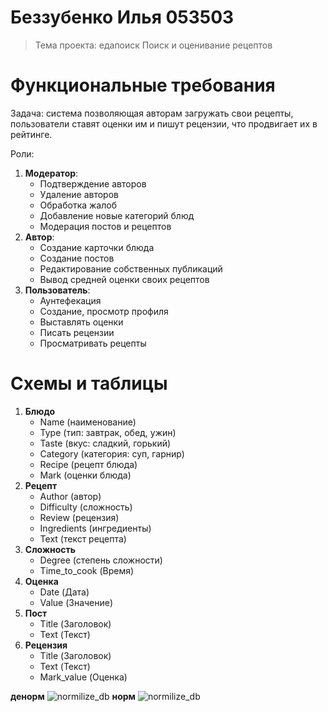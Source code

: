 # Беззубенко Илья 053503
> Тема проекта: едапоиск
		Поиск и оценивание рецептов

# Функциональные требования

Задача: система позволяющая авторам загружать свои рецепты, пользователи ставят оценки им и пишут рецензии, что продвигает их в рейтинге.

Роли:
 1. **Модератор**: 		
	- Подтверждение авторов
	- Удаление авторов
	- Обработка жалоб
	- Добавление новые категорий блюд
	- Модерация постов и рецептов
 2. **Автор**:
	- Создание карточки блюда
	- Создание постов
	- Редактирование собственных публикаций
	- Вывод средней оценки своих рецептов
 3. **Пользователь**:
	- Аунтефекация
	- Создание, просмотр профиля
	- Выставлять оценки
	- Писать рецензии
	- Просматривать рецепты
	
#  Схемы и таблицы
 1. **Блюдо**	
	 - Name (наименование) 
	 - Type (тип: завтрак, обед, ужин) 
	 - Taste (вкус: сладкий, горький) 
	 - Category (категория: суп, гарнир) 
	 - Recipe  (рецепт блюда)
	 - Mark  (оценки блюда)
 2. **Рецепт** 
	- Author (автор)
	- Difficulty (сложность)
	- Review (рецензия)
	- Ingredients (ингредиенты)
	- Text (текст рецепта)
 3. **Сложность** 
	- Degree (степень сложности)
	- Time_to_cook (Время)
 4. **Оценка** 
	- Date (Дата)
	- Value (Значение)
 5. **Пост** 
	- Title (Заголовок)
	- Text (Текст)
 6. **Рецензия**
	- Title (Заголовок)
	- Text (Текст)
	- Mark_value (Оценка)


**денорм**
![normilize_db](https://github.com/theayo/SUBD/doc/scheme.png)
**норм**
![normilize_db](https://github.com/theayo/SUBD/doc/scheme.png)

